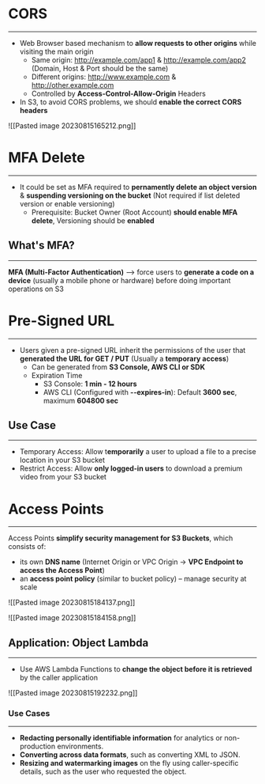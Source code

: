 # CORS
---

* Web Browser based mechanism to **allow requests to other origins** while visiting the main origin
	* Same origin: http://example.com/app1 & http://example.com/app2 (Domain, Host & Port should be the same)
	* Different origins: http://www.example.com & http://other.example.com
	* Controlled by **Access-Control-Allow-Origin** Headers
* In S3, to avoid CORS problems, we should **enable the correct CORS headers**

![[Pasted image 20230815165212.png]]

# MFA Delete
---

* It could be set as MFA required to **pernamently delete an object version** & **suspending versioning on the bucket** (Not required if list deleted version or enable versioning)
	* Prerequisite: Bucket Owner (Root Account) **should enable MFA delete**, Versioning should be **enabled**
## What's MFA?
---

**MFA (Multi-Factor Authentication)** –> force users to **generate a code on a device** (usually a mobile phone or hardware) before doing important operations on S3

# Pre-Signed URL
---

* Users given a pre-signed URL inherit the permissions of the user that **generated the URL for GET / PUT** (Usually a **temporary access**)
	* Can be generated from **S3 Console, AWS CLI or SDK**
	* Expiration Time
		* S3 Console: **1 min - 12 hours**
		* AWS CLI (Configured with **--expires-in**): Default **3600 sec**, maximum **604800 sec**

## Use Case
---

* Temporary Access: Allow t**emporarily** a user to upload a file to a precise location in your S3 bucket
* Restrict Access: Allow **only logged-in users** to download a premium video from your S3 bucket

# Access Points
---

Access Points **simplify security management for S3 Buckets**, which consists of:
* its own **DNS name** (Internet Origin or VPC Origin -> **VPC Endpoint to access the Access Point**)
* an **access point policy** (similar to bucket policy) – manage security at scale

![[Pasted image 20230815184137.png]]

![[Pasted image 20230815184158.png]]

## Application: Object Lambda
---

* Use AWS Lambda Functions to **change the object before it is retrieved** by the caller application

![[Pasted image 20230815192232.png]]

### Use Cases
---

* **Redacting personally identifiable information** for analytics or non- production environments.
* **Converting across data formats**, such as converting XML to JSON.
* **Resizing and watermarking images** on the fly using caller-specific details, such as the user who requested the object.